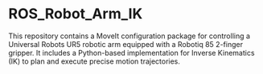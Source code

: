 # ROS_Robot_Arm_IK
This repository contains a MoveIt configuration package for controlling a Universal Robots UR5 robotic arm equipped with a Robotiq 85 2-finger gripper. It includes a Python-based implementation for Inverse Kinematics (IK) to plan and execute precise motion trajectories. 

